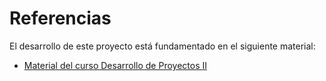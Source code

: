 # Referencias

El desarrollo de este proyecto está fundamentado en el siguiente material:

- [Material del curso Desarrollo de Proyectos II](https://github.com/vcuspinera/UDG_MCD_Project_Dev_II)
